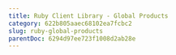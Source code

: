 ```yaml
---
title: Ruby Client Library - Global Products
category: 622b805aaec68102ea7fcbc2
slug: ruby-global-products
parentDoc: 6294d97ee723f1008d2ab28e
---
```

